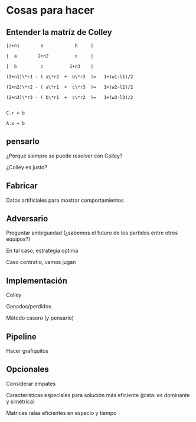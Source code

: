 # Cosas para hacer

## Entender la matríz de Colley

```
|2+n1        a            b     |

|  a        2+n2          c     |

|  b         c          2+n3    |

(2+n1)\*r1 - ( a\*r2  +  b\*r3  )=   1+(w1-l1)/2

(2+n2)\*r2 - ( a\*r1  +  c\*r3  )=   1+(w2-l2)/2

(2+n3)\*r3 - ( b\*r1  +  c\*r2  )=   1+(w3-l3)/2   


C.r = b

A.x = b 
```

## pensarlo

¿Porqué siempre se puede resolver con Colley?

¿Colley es justo?


## Fabricar

Datos artificiales para mostrar comportamientos


## Adversario

Preguntar ambiguedad (¿sabemos el futuro de los partidos entre otros equipos?)

En tal caso, estrategia optima

Caso contratio, vamos jugan


## Implementación

Colley

Ganados/perdidos

Método casero (y pensarlo)


## Pipeline

Hacer grafiquitos


## Opcionales

Considerar empates

Características especiales para solución más eficiente (pista: es dominante y simétrica)

Matrices ralas eficientes en espacio y tiempo
